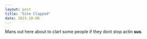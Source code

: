 ```yaml
---
layout: post
title: "Site Clapped"
date: 2021-10-06
---
```


Mans out here about to clart some people if they dont stop actin **sus**.
